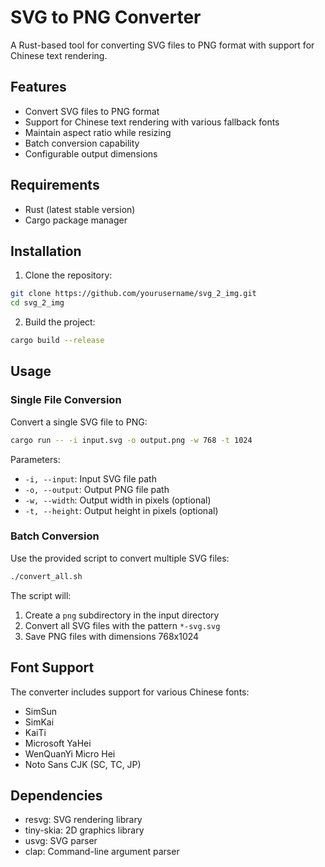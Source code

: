 # SVG to PNG Converter

A Rust-based tool for converting SVG files to PNG format with support for Chinese text rendering.

## Features

- Convert SVG files to PNG format
- Support for Chinese text rendering with various fallback fonts
- Maintain aspect ratio while resizing
- Batch conversion capability
- Configurable output dimensions

## Requirements

- Rust (latest stable version)
- Cargo package manager

## Installation

1. Clone the repository:
```bash
git clone https://github.com/yourusername/svg_2_img.git
cd svg_2_img
```

2. Build the project:
```bash
cargo build --release
```

## Usage

### Single File Conversion

Convert a single SVG file to PNG:

```bash
cargo run -- -i input.svg -o output.png -w 768 -t 1024
```

Parameters:
- `-i, --input`: Input SVG file path
- `-o, --output`: Output PNG file path
- `-w, --width`: Output width in pixels (optional)
- `-t, --height`: Output height in pixels (optional)

### Batch Conversion

Use the provided script to convert multiple SVG files:

```bash
./convert_all.sh
```

The script will:
1. Create a `png` subdirectory in the input directory
2. Convert all SVG files with the pattern `*-svg.svg`
3. Save PNG files with dimensions 768x1024

## Font Support

The converter includes support for various Chinese fonts:
- SimSun
- SimKai
- KaiTi
- Microsoft YaHei
- WenQuanYi Micro Hei
- Noto Sans CJK (SC, TC, JP)

## Dependencies

- resvg: SVG rendering library
- tiny-skia: 2D graphics library
- usvg: SVG parser
- clap: Command-line argument parser
